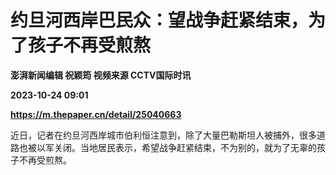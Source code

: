 # 约旦河西岸巴民众：望战争赶紧结束，为了孩子不再受煎熬
**澎湃新闻编辑 祝颖筠 视频来源 CCTV国际时讯**

**2023-10-24 09:01**

**https://m.thepaper.cn/detail/25040663**

近日，记者在约旦河西岸城市伯利恒注意到，除了大量巴勒斯坦人被捕外，很多道路也被以军关闭。当地居民表示，希望战争赶紧结束，不为别的，就为了无辜的孩子不再受煎熬。